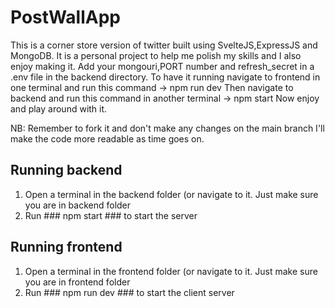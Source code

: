 ﻿# PostWallApp
This is a corner store version of twitter built using SvelteJS,ExpressJS and MongoDB. 
It is a personal project to help me polish my skills and I also enjoy making it.
Add your mongouri,PORT number and  refresh_secret in a .env file in the backend directory.
To have it running navigate to frontend in one terminal and run this command -> npm run dev
Then navigate to backend and run this command in another terminal -> npm start 
Now enjoy and play around with it.

NB: Remember to fork it and don't make any changes on the main branch
I'll make the code more readable as time goes on.

## Running backend
1. Open a terminal in the backend folder (or navigate to it. Just make sure you are in backend folder
2. Run ### npm start ### to start the server

## Running frontend
1. Open a terminal in the frontend folder (or navigate to it. Just make sure you are in frontend folder
2. Run  ### npm run dev ### to start the client server

